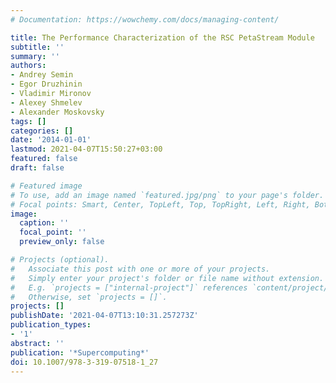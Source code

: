 ```yaml
---
# Documentation: https://wowchemy.com/docs/managing-content/

title: The Performance Characterization of the RSC PetaStream Module
subtitle: ''
summary: ''
authors:
- Andrey Semin
- Egor Druzhinin
- Vladimir Mironov
- Alexey Shmelev
- Alexander Moskovsky
tags: []
categories: []
date: '2014-01-01'
lastmod: 2021-04-07T15:50:27+03:00
featured: false
draft: false

# Featured image
# To use, add an image named `featured.jpg/png` to your page's folder.
# Focal points: Smart, Center, TopLeft, Top, TopRight, Left, Right, BottomLeft, Bottom, BottomRight.
image:
  caption: ''
  focal_point: ''
  preview_only: false

# Projects (optional).
#   Associate this post with one or more of your projects.
#   Simply enter your project's folder or file name without extension.
#   E.g. `projects = ["internal-project"]` references `content/project/deep-learning/index.md`.
#   Otherwise, set `projects = []`.
projects: []
publishDate: '2021-04-07T13:10:31.257273Z'
publication_types:
- '1'
abstract: ''
publication: '*Supercomputing*'
doi: 10.1007/978-3-319-07518-1_27
---
```

